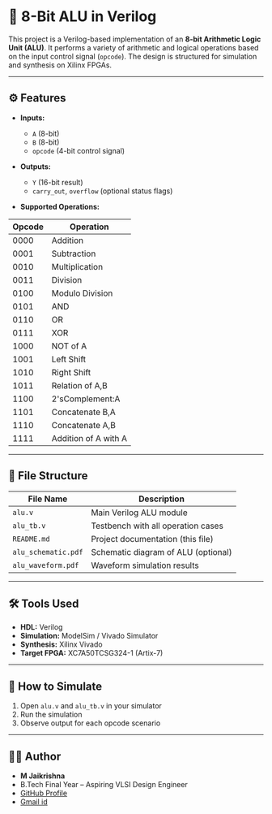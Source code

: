 # 🧠 8-Bit ALU in Verilog

This project is a Verilog-based implementation of an **8-bit Arithmetic Logic Unit (ALU)**. It performs a variety of arithmetic and logical operations based on the input control signal (`opcode`). The design is structured for simulation and synthesis on Xilinx FPGAs.

---

## ⚙️ Features

- **Inputs:**
  - `A` (8-bit)
  - `B` (8-bit)
  - `opcode` (4-bit control signal)

- **Outputs:**
  - `Y` (16-bit result)
  - `carry_out`, `overflow` (optional status flags)

- **Supported Operations:**

| Opcode | Operation       |
|--------|------------------|
| 0000   | Addition          |
| 0001   | Subtraction       |
| 0010   | Multiplication    |
| 0011   | Division          |
| 0100   | Modulo Division   |
| 0101   | AND               |
| 0110   | OR                |
| 0111   | XOR               |
| 1000   | NOT of A          |
| 1001   | Left Shift        |
| 1010   | Right Shift       |
| 1011   | Relation of A,B   |
| 1100   | 2'sComplement:A   |
| 1101   | Concatenate B,A   |
| 1110   | Concatenate A,B   |
| 1111   | Addition of A with A  |
---

## 📁 File Structure

| File Name           | Description                          |
|---------------------|--------------------------------------|
| `alu.v`             | Main Verilog ALU module              |
| `alu_tb.v`          | Testbench with all operation cases   |
| `README.md`         | Project documentation (this file)    |
| `alu_schematic.pdf` | Schematic diagram of ALU (optional)  |
| `alu_waveform.pdf`  | Waveform simulation results          |

---

## 🛠️ Tools Used

- **HDL:** Verilog
- **Simulation:** ModelSim / Vivado Simulator
- **Synthesis:** Xilinx Vivado
- **Target FPGA:** XC7A50TCSG324-1 (Artix-7)

---

## 🧪 How to Simulate

1. Open `alu.v` and `alu_tb.v` in your simulator
2. Run the simulation
3. Observe output for each opcode scenario

---


## 👨‍💻 Author

- **M Jaikrishna**
- B.Tech Final Year – Aspiring VLSI Design Engineer
- [GitHub Profile](https://github.com/chakri2205)
- [Gmail id](mailto:jaikrishnamurali66@gmail.com)
